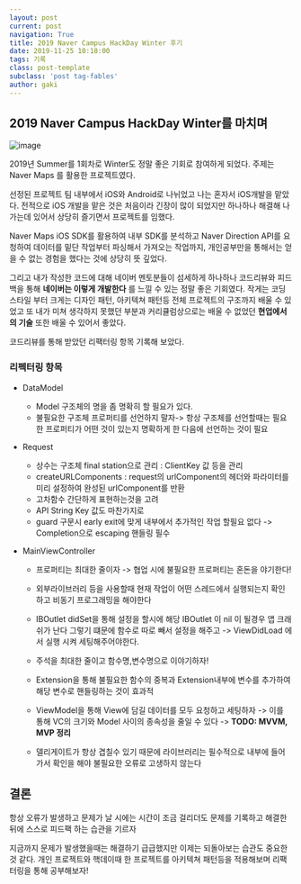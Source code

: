 ```yaml
---
layout: post
current: post
navigation: True
title: 2019 Naver Campus HackDay Winter 후기
date: 2019-11-25 10:18:00
tags: 기록
class: post-template
subclass: 'post tag-fables'
author: gaki
---  
```


## 2019 Naver Campus HackDay Winter를 마치며

![image](https://user-images.githubusercontent.com/33486820/69505575-f6853b80-0f6d-11ea-9504-40595096b928.png)


2019년 Summer를 1회차로 Winter도 정말 좋은 기회로 참여하게 되었다. 주제는 Naver Maps 를 활용한 프로젝트였다.

선정된 프로젝트 팀 내부에서 iOS와 Android로 나뉘었고 나는 혼자서 iOS개발을 맡았다. 전적으로 iOS 개발을 맡은 것은 처음이라 긴장이 많이 되었지만 하나하나 해결해 나가는데 있어서 상당히 즐기면서 프로젝트를 임했다.



Naver Maps iOS SDK를 활용하여 내부 SDK를 분석하고 Naver Direction API를 요청하여 데이터를 밑단 작업부터 파싱해서 가져오는 작업까지, 개인공부만을 통해서는 얻을 수 없는 경험을 했다는 것에 상당히 뜻 깊었다.



그리고 내가 작성한 코드에 대해 네이버 멘토분들이 섬세하게 하나하나 코드리뷰와 피드백을 통해 **네이버는 이렇게 개발한다** 를 느낄 수 있는 정말 좋은 기회였다. 작게는 코딩스타일 부터 크게는 디자인 패턴, 아키텍쳐 패턴등 전체 프로젝트의 구조까지 배울 수 있었고 또 내가 미쳐 생각하지 못했던 부분과 커리큘럼상으로는 배울 수 없었던 **현업에서의 기술** 또한 배울 수 있어서 좋았다.



코드리뷰를 통해 받았던 리팩터링 항목 기록해 보았다.

### 리펙터링 항목

- DataModel
  - Model 구조체의 명을 좀 명확히 할 필요가 있다.
  - 불필요한 구조체 프로퍼티를 선언하지 말자-> 항상 구조체를 선언할때는 필요한 프로퍼티가 어떤 것이 있는지 명확하게 한 다음에 선언하는 것이 필요

- Request

  - 상수는 구조체 final station으로 관리 : ClientKey 값 등을 관리
  - createURLComponents : request의 urlComponent의 헤더와 파라미터를 미리 설정하여 완성된 urlComponent를 반환 
  - 고차함수 간단하게 표현하는것을 고려
  - API String Key 값도 마찬가지로
  - guard 구문시 early exit에 맞게 내부에서 추가적인 작업 할필요 없다 -> Completion으로 escaping 핸들링 필수

- MainViewController

  - 프로퍼티는 최대한 줄이자 -> 협업 시에 불필요한 프로퍼티는 혼돈을 야기한다!

  - 외부라이브러리 등을 사용할때 현재 작업이 어떤 스레드에서 실행되는지 확인하고 비동기 프로그래밍을 해야한다

  - IBOutlet didSet을 통해 설정을 할시에 해당 IBOutlet 이 nil 이 될경우 앱 크래쉬가 난다 그렇기 떄문에 함수로 따로 빼서 설정을 해주고 -> ViewDidLoad 에서 실행 시켜 세팅해주어야한다.

  - 주석을 최대한 줄이고 함수명,변수명으로 이야기하자!

  - Extension을 통해 불필요한 함수의 중복과 Extension내부에 변수를 추가하여 해당 변수로 핸들링하는 것이 효과적

  - ViewModel을 통해 View에 담길 데이터를 모두 요청하고 세팅하자 -> 이를 통해 VC의 크기와 Model 사이의 종속성을 줄일 수 있다 -> **TODO: MVVM, MVP 정리**

  - 델리게이트가 항상 겹칠수 있기 때문에 라이브러리는 필수적으로 내부에 들어가서 확인을 해야 불필요한 오류로 고생하지 않는다

    

## 결론 

항상 오류가 발생하고 문제가 날 시에는 시간이 조금 걸리더도 문제를 기록하고 해결한 뒤에 스스로 피드팩 하는 습관을 기르자

지금까지 문제가 발생했을때는 해결하기 급급했지만 이제는 되돌아보는 습관도 중요한것 같다. 개인 프로젝트와 핵데이때 한 프로젝트를 아키텍쳐 패턴등을 적용해보며 리팩터링을 통해 공부해보자!

